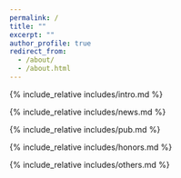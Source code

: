 ```yaml
---
permalink: /
title: ""
excerpt: ""
author_profile: true
redirect_from: 
  - /about/
  - /about.html
---
```


<span class='anchor' id='about-me'></span>
{% include_relative includes/intro.md %}

<span class='anchor' id='News'></span>
{% include_relative includes/news.md %}

<span class='anchor' id='Publications'></span>
{% include_relative includes/pub.md %}

<span class='anchor' id='honors'></span>
{% include_relative includes/honors.md %}

<span class='anchor' id='others'></span>
{% include_relative includes/others.md %}